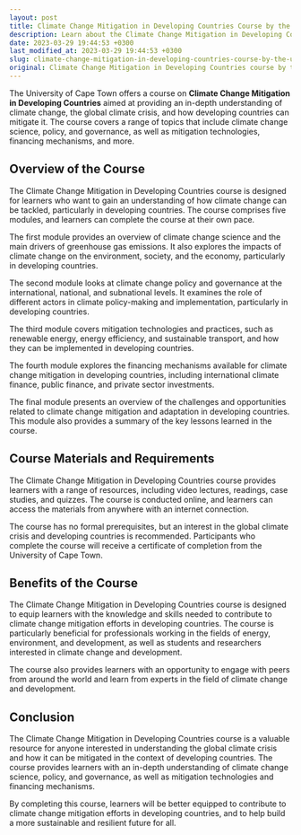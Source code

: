 ```yaml
---
layout: post
title: Climate Change Mitigation in Developing Countries Course by the University of Cape Town
description: Learn about the Climate Change Mitigation in Developing Countries course offered by the University of Cape Town, which helps learners understand the global climate crisis and how developing countries can mitigate it.
date: 2023-03-29 19:44:53 +0300
last_modified_at: 2023-03-29 19:44:53 +0300
slug: climate-change-mitigation-in-developing-countries-course-by-the-university-of-cape-town
original: Climate Change Mitigation in Developing Countries course by the University of Cape Town
---
```


The University of Cape Town offers a course on **Climate Change Mitigation in Developing Countries** aimed at providing an in-depth understanding of climate change, the global climate crisis, and how developing countries can mitigate it. The course covers a range of topics that include climate change science, policy, and governance, as well as mitigation technologies, financing mechanisms, and more.  

## Overview of the Course

The Climate Change Mitigation in Developing Countries course is designed for learners who want to gain an understanding of how climate change can be tackled, particularly in developing countries. The course comprises five modules, and learners can complete the course at their own pace. 

The first module provides an overview of climate change science and the main drivers of greenhouse gas emissions. It also explores the impacts of climate change on the environment, society, and the economy, particularly in developing countries.

The second module looks at climate change policy and governance at the international, national, and subnational levels. It examines the role of different actors in climate policy-making and implementation, particularly in developing countries.

The third module covers mitigation technologies and practices, such as renewable energy, energy efficiency, and sustainable transport, and how they can be implemented in developing countries.

The fourth module explores the financing mechanisms available for climate change mitigation in developing countries, including international climate finance, public finance, and private sector investments.

The final module presents an overview of the challenges and opportunities related to climate change mitigation and adaptation in developing countries. This module also provides a summary of the key lessons learned in the course.

## Course Materials and Requirements

The Climate Change Mitigation in Developing Countries course provides learners with a range of resources, including video lectures, readings, case studies, and quizzes. The course is conducted online, and learners can access the materials from anywhere with an internet connection.

The course has no formal prerequisites, but an interest in the global climate crisis and developing countries is recommended. Participants who complete the course will receive a certificate of completion from the University of Cape Town.

## Benefits of the Course

The Climate Change Mitigation in Developing Countries course is designed to equip learners with the knowledge and skills needed to contribute to climate change mitigation efforts in developing countries. The course is particularly beneficial for professionals working in the fields of energy, environment, and development, as well as students and researchers interested in climate change and development.

The course also provides learners with an opportunity to engage with peers from around the world and learn from experts in the field of climate change and development.

## Conclusion

The Climate Change Mitigation in Developing Countries course is a valuable resource for anyone interested in understanding the global climate crisis and how it can be mitigated in the context of developing countries. The course provides learners with an in-depth understanding of climate change science, policy, and governance, as well as mitigation technologies and financing mechanisms.

By completing this course, learners will be better equipped to contribute to climate change mitigation efforts in developing countries, and to help build a more sustainable and resilient future for all.